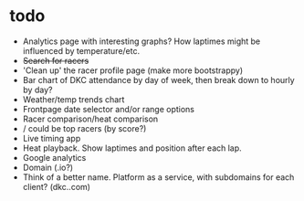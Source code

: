 todo
========

+ Analytics page with interesting graphs? How laptimes might be influenced by temperature/etc.
+ ~~Search for racers~~
+ 'Clean up' the racer profile page (make more bootstrappy)
+ Bar chart of DKC attendance by day of week, then break down to hourly by day?
+ Weather/temp trends chart
+ Frontpage date selector and/or range options
+ Racer comparison/heat comparison
+ / could be top racers (by score?)
+ Live timing app
+ Heat playback. Show laptimes and position after each lap.
+ Google analytics
+ Domain (.io?)
+ Think of a better name. Platform as a service, with subdomains for each client? (dkc.<laptimes>.com)
